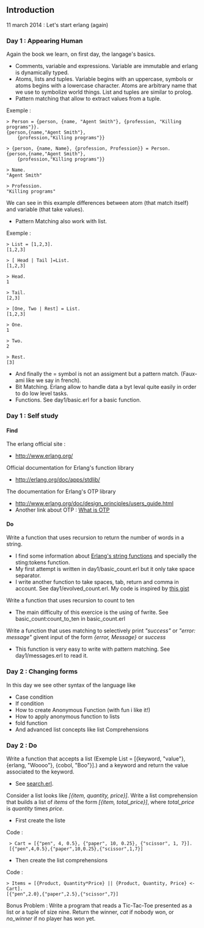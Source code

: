 ## Introduction

11 march 2014 : Let's start erlang (again)

### Day 1 : Appearing Human

Again the book we learn, on first day, the langage's basics.

* Comments, variable and expressions. Variable are immutable and erlang is dynamically typed.
* Atoms, lists and tuples. Variable begins with an uppercase, symbols or atoms begins with a lowercase character. Atoms are arbitrary name that we use to symbolize world things. List and tuples are similar to prolog.
* Pattern matching that allow to extract values from a tuple.

Exemple :

    > Person = {person, {name, "Agent Smith"}, {profession, "Killing programs"}}.
    {person,{name,"Agent Smith"},
        {profession,"Killing programs"}}

    > {person, {name, Name}, {profession, Profession}} = Person.
    {person,{name,"Agent Smith"},
        {profession,"Killing programs"}}

    > Name.
    "Agent Smith"

    > Profession.
    "Killing programs"

We can see in this example differences between atom (that match itself) and variable (that take values).

* Pattern Matching also work with list.

Exemple :

    > List = [1,2,3].
    [1,2,3]

    > [ Head | Tail ]=List.
    [1,2,3]

    > Head.
    1

    > Tail.
    [2,3]

    > [One, Two | Rest] = List.
    [1,2,3]

    > One.
    1

    > Two.
    2

    > Rest.
    [3]

* And finally the = symbol is not an assigment but a pattern match. (Faux-ami like we say in french).
* Bit Matching. Erlang allow to handle data a byt leval quite easily in order to do low level tasks.
* Functions. See day1/basic.erl for a basic function.

### Day 1 : Self study

#### Find

The erlang official site :

* http://www.erlang.org/

Official documentation for Erlang's function library

* http://erlang.org/doc/apps/stdlib/

The documentation for Erlang's OTP library

* http://www.erlang.org/doc/design_principles/users_guide.html
* Another link about OTP : [What is OTP](http://learnyousomeerlang.com/what-is-otp)

#### Do

Write a function that uses recursion to return the number of words in a string.

* I find some information about [Erlang's string functions](http://www.erlang.org/doc/man/string.html) and specially the sting:tokens function.
* My first attempt is written in day1/basic_count.erl but it only take space separator.
* I write another function to take spaces, tab, return and comma in account. See day1/evolved_count.erl. My code is inspired by [this gist](https://gist.github.com/fwangel/1281731)

Write a function that uses recursion to count to ten

* The main difficulty of this exercice is the using of fwrite. See basic_count:count_to_ten in basic_count.erl

Write a function that uses matching to selectively print *"success"* or *"error: message"* givent input of the form *{error, Message}* or *success*

* This function is very easy to write with pattern matching. See day1/messages.erl to read it.

### Day 2 : Changing forms

In this day we see other syntax of the language like
* Case condition
* If condition
* How to create Anonymous Function (with fun i like it!)
* How to apply anonymous function to lists
* fold function
* And advanced list concepts like list Comprehensions

### Day 2 : Do

Write a function that accepts a list (Exemple List = [{keyword, "value"}, {erlang, "Woooo"}, {cobol, "Boo"}].) and a keyword and return the value associated to the keyword.

* See [search.erl](day2/search.erl).

Consider a list looks like *[{item, quantity, price}]*. Write a list comprehension that builds a list of *items* of the form *[{item, total_price}]*, where *total_price* is *quantity* times *price*.

* First create the liste

Code :

     > Cart = [{"pen", 4, 0.5}, {"paper", 10, 0.25}, {"scissor", 1, 7}].
     [{"pen",4,0.5},{"paper",10,0.25},{"scissor",1,7}]

* Then create the list comprehensions

Code :

    > Items = [{Product, Quantity*Price} || {Product, Quantity, Price} <- Cart].
    [{"pen",2.0},{"paper",2.5},{"scissor",7}]

Bonus Problem : Write a program that reads a Tic-Tac-Toe presented as a list or a tuple of size nine. Return the winner, *cat* if nobody won, or *no_winner* if no player has won yet.